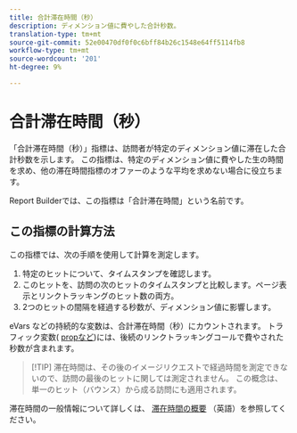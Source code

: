 ```yaml
---
title: 合計滞在時間（秒）
description: ディメンション値に費やした合計秒数。
translation-type: tm+mt
source-git-commit: 52e00470df0f0c6bff84b26c1548e64ff5114fb8
workflow-type: tm+mt
source-wordcount: '201'
ht-degree: 9%

---
```



# 合計滞在時間（秒）

「合計滞在時間（秒）」指標は、訪問者が特定のディメンション値に滞在した合計秒数を示します。 この指標は、特定のディメンション値に費やした生の時間を求め、他の滞在時間指標のオファーのような平均を求めない場合に役立ちます。

Report Builderでは、この指標は「合計滞在時間」という名前です。

## この指標の計算方法

この指標では、次の手順を使用して計算を測定します。

1. 特定のヒットについて、タイムスタンプを確認します。
2. このヒットを、訪問の次のヒットのタイムスタンプと比較します。ページ表示とリンクトラッキングのヒット数の両方。
3. 2つのヒットの間隔を経過する秒数が、ディメンション値に影響します。

eVars [](../dimensions/evar.md)などの持続的な変数は、合計滞在時間（秒）にカウントされます。 トラフィック変数( [propなど](../dimensions/prop.md))には、後続のリンクトラッキングコールで費やされた秒数が含まれます。

>[!TIP] 滞在時間は、その後のイメージリクエストで経過時間を測定できないので、訪問の最後のヒットに関しては測定されません。 この概念は、単一のヒット（バウンス）から成る訪問にも適用されます。

滞在時間の一般情報について詳しくは、 [滞在時間の概要](time-spent.md) （英語）を参照してください。
